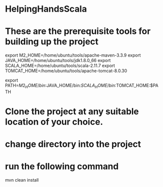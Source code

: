# HelpingHandsScala
# These are the prerequisite tools for building up the project

export M2_HOME=/home/ubuntu/tools/apache-maven-3.3.9
export JAVA_HOME=/home/ubuntu/tools/jdk1.8.0_66
export SCALA_HOME=/home/ubuntu/tools/scala-2.11.7
export TOMCAT_HOME=/home/ubuntu/tools/apache-tomcat-8.0.30

export PATH=$M2_HOME/bin:$JAVA_HOME/bin:$SCALA_HOME/bin:$TOMCAT_HOME:$PATH

# Clone the project at any suitable location of your choice.
# change directory into the project
# run the following command

mvn clean install

